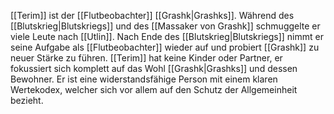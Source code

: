 [[Terim]] ist der [[Flutbeobachter]] [[Grashk|Grashks]]. Während des [[Blutskrieg|Blutskriegs]] und des [[Massaker von Grashk]] schmuggelte er viele Leute nach [[Utlin]]. Nach Ende des [[Blutskrieg|Blutskriegs]] nimmt er seine Aufgabe als [[Flutbeobachter]] wieder auf und probiert [[Grashk]] zu neuer Stärke zu führen.
[[Terim]] hat keine Kinder oder Partner, er fokussiert sich komplett auf das Wohl [[Grashk|Grashks]] und dessen Bewohner.
Er ist eine widerstandsfähige Person mit einem klaren Wertekodex, welcher sich vor allem auf den Schutz der Allgemeinheit bezieht.